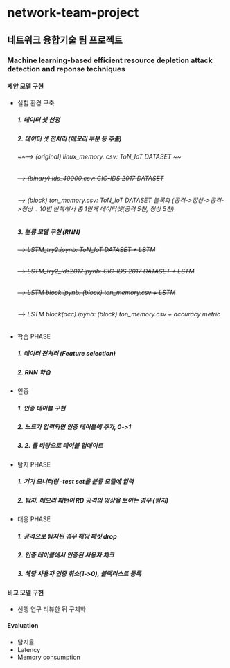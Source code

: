# network-team-project

## 네트워크 융합기술 팀 프로젝트 
### Machine learning-based efficient resource depletion attack detection and reponse techniques  

#### 제안 모델 구현
- 실험 환경 구축
    ##### 1. 데이터 셋 선정
    ##### 2. 데이터 셋 전처리 (메모리 부분 등 추출)
    ###### ~~--> (original) linux_memory. csv: ToN_IoT DATASET ~~
    ###### ~~--> (binary) ids_40000.csv: CIC-IDS 2017 DATASET~~
    ###### --> (block) ton_memory.csv: ToN_IoT DATASET 블록화 (공격->정상->공격->정상 .. 10번 반복해서 총 1만개 데이터셋(공격 5천, 정상 5천)
    ##### 3. 분류 모델 구현 (RNN)  
    ###### ~~--> LSTM_try2.ipynb: ToN_IoT DATASET + LSTM~~
    ###### ~~--> LSTM_try2_ids2017.ipynb: CIC-IDS 2017 DATASET + LSTM~~
    ###### ~~--> LSTM block.ipynb: (block) ton_memory.csv + LSTM~~
    ###### --> LSTM block(acc).ipynb: (block) ton_memory.csv + accuracy metric

- 학습 PHASE
    ##### 1. 데이터 전처리 (Feature selection)
    ##### 2. RNN 학습  

- 인증 
    ##### 1. 인증 테이블 구현
    ##### 2. 노드가 입력되면 인증 테이블에 추가, 0->1
    ##### 3. 2. 를 바탕으로 테이블 업데이트  

- 탐지 PHASE
    ##### 1. 기기 모니터링 -test set을 분류 모델에 입력
    ##### 2. 탐지: 메모리 패턴이 RD 공격의 양상을 보이는 경우 (탐지)  

- 대응 PHASE
    ##### 1. 공격으로 탐지된 경우 해당 패킷 drop
    ##### 2. 인증 테이블에서 인증된 사용자 체크
    ##### 3. 해당 사용자 인증 취소(1->0), 블랙리스트 등록  

#### 비교 모델 구현
- 선행 연구 리뷰한 뒤 구체화  

#### Evaluation 
- 탐지율
- Latency
- Memory consumption
